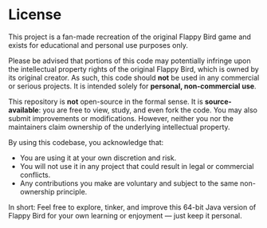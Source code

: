 # License

This project is a fan-made recreation of the original Flappy Bird game and exists for educational and personal use purposes only.

Please be advised that portions of this code may potentially infringe upon the intellectual property rights of the original Flappy Bird, which is owned by its original creator. As such, this code should **not** be used in any commercial or serious projects. It is intended solely for **personal, non-commercial use**.

This repository is **not** open-source in the formal sense. It is **source-available**: you are free to view, study, and even fork the code. You may also submit improvements or modifications. However, neither you nor the maintainers claim ownership of the underlying intellectual property.

By using this codebase, you acknowledge that:
- You are using it at your own discretion and risk.
- You will not use it in any project that could result in legal or commercial conflicts.
- Any contributions you make are voluntary and subject to the same non-ownership principle.

In short: Feel free to explore, tinker, and improve this 64-bit Java version of Flappy Bird for your own learning or enjoyment — just keep it personal.
